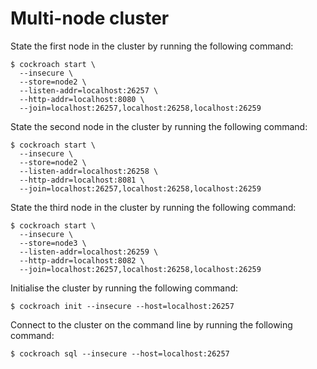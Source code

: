 # Multi-node cluster

State the first node in the cluster by running the following command:
```
$ cockroach start \
  --insecure \
  --store=node2 \
  --listen-addr=localhost:26257 \
  --http-addr=localhost:8080 \
  --join=localhost:26257,localhost:26258,localhost:26259
```

State the second node in the cluster by running the following command:
```
$ cockroach start \
  --insecure \
  --store=node2 \
  --listen-addr=localhost:26258 \
  --http-addr=localhost:8081 \
  --join=localhost:26257,localhost:26258,localhost:26259
```

State the third node in the cluster by running the following command:
```
$ cockroach start \
  --insecure \
  --store=node3 \
  --listen-addr=localhost:26259 \
  --http-addr=localhost:8082 \
  --join=localhost:26257,localhost:26258,localhost:26259
```

Initialise the cluster by running the following command:
```
$ cockroach init --insecure --host=localhost:26257
```

Connect to the cluster on the command line by running the following command:
```
$ cockroach sql --insecure --host=localhost:26257
```